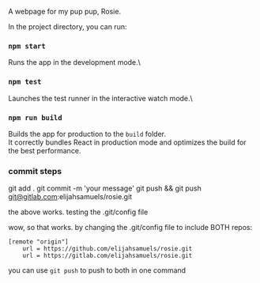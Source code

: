 A webpage for my pup pup, Rosie.

In the project directory, you can run:

### `npm start`

Runs the app in the development mode.\

### `npm test`

Launches the test runner in the interactive watch mode.\

### `npm run build`

Builds the app for production to the `build` folder.\
It correctly bundles React in production mode and optimizes the build for the best performance.


### commit steps
git add .
git commit -m 'your message'
git push && git push git@gitlab.com:elijahsamuels/rosie.git

the above works. testing the .git/config file

wow, so that works. 
by changing the .git/config file to include BOTH repos:

```
[remote "origin"]
	url = https://github.com/elijahsamuels/rosie.git
	url = https://gitlab.com/elijahsamuels/rosie.git
```

you can use `git push` to push to both in one command